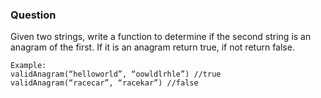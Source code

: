 ### Question
Given two strings, write a function to determine if the second string is an anagram of the first. If it is an anagram return true, if not return false.
<br />
```
Example: 
validAnagram(“helloworld”, “oowldlrhle”) //true
validAnagram(“racecar”, “racekar”) //false
```
